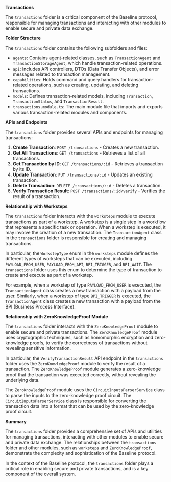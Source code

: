 **Transactions**

The `transactions` folder is a critical component of the Baseline protocol, responsible for managing transactions and interacting with other modules to enable secure and private data exchange.

**Folder Structure**

The `transactions` folder contains the following subfolders and files:

- `agents`: Contains agent-related classes, such as `TransactionAgent` and `TransactionStorageAgent`, which handle transaction-related operations.
- `api`: Includes API controllers, DTOs (Data Transfer Objects), and error messages related to transaction management.
- `capabilities`: Holds command and query handlers for transaction-related operations, such as creating, updating, and deleting transactions.
- `models`: Defines transaction-related models, including `Transaction`, `TransactionStatus`, and `TransactionResult`.
- `transactions.module.ts`: The main module file that imports and exports various transaction-related modules and components.

**APIs and Endpoints**

The `transactions` folder provides several APIs and endpoints for managing transactions:

1. **Create Transaction**: `POST /transactions` - Creates a new transaction.
2. **Get All Transactions**: `GET /transactions` - Retrieves a list of all transactions.
3. **Get Transaction by ID**: `GET /transactions/:id` - Retrieves a transaction by its ID.
4. **Update Transaction**: `PUT /transactions/:id` - Updates an existing transaction.
5. **Delete Transaction**: `DELETE /transactions/:id` - Deletes a transaction.
6. **Verify Transaction Result**: `POST /transactions/:id/verify` - Verifies the result of a transaction.

**Relationship with Worksteps**

The `transactions` folder interacts with the `worksteps` module to execute transactions as part of a workstep. A workstep is a single step in a workflow that represents a specific task or operation. When a workstep is executed, it may involve the creation of a new transaction. The `TransactionAgent` class in the `transactions` folder is responsible for creating and managing transactions.

In particular, the `WorkstepType` enum in the `worksteps` module defines the different types of worksteps that can be executed, including `PAYLOAD_FROM_USER`, `PAYLOAD_FROM_API`, `BPI_TRIGGER`, and `BPI_WAIT`. The `transactions` folder uses this enum to determine the type of transaction to create and execute as part of a workstep.

For example, when a workstep of type `PAYLOAD_FROM_USER` is executed, the `TransactionAgent` class creates a new transaction with a payload from the user. Similarly, when a workstep of type `BPI_TRIGGER` is executed, the `TransactionAgent` class creates a new transaction with a payload from the BPI (Business Process Interface).

**Relationship with ZeroKnowledgeProof Module**

The `transactions` folder interacts with the `ZeroKnowledgeProof` module to enable secure and private transactions. The `ZeroKnowledgeProof` module uses cryptographic techniques, such as homomorphic encryption and zero-knowledge proofs, to verify the correctness of transactions without revealing sensitive information.

In particular, the `VerifyTransactionResult` API endpoint in the `transactions` folder uses the `ZeroKnowledgeProof` module to verify the result of a transaction. The `ZeroKnowledgeProof` module generates a zero-knowledge proof that the transaction was executed correctly, without revealing the underlying data.

The `ZeroKnowledgeProof` module uses the `CircuitInputsParserService` class to parse the inputs to the zero-knowledge proof circuit. The `CircuitInputsParserService` class is responsible for converting the transaction data into a format that can be used by the zero-knowledge proof circuit.

**Summary**

The `transactions` folder provides a comprehensive set of APIs and utilities for managing transactions, interacting with other modules to enable secure and private data exchange. The relationships between the `transactions` folder and other modules, such as `worksteps` and `ZeroKnowledgeProof`, demonstrate the complexity and sophistication of the Baseline protocol.

In the context of the Baseline protocol, the `transactions` folder plays a critical role in enabling secure and private transactions, and is a key component of the overall system.

